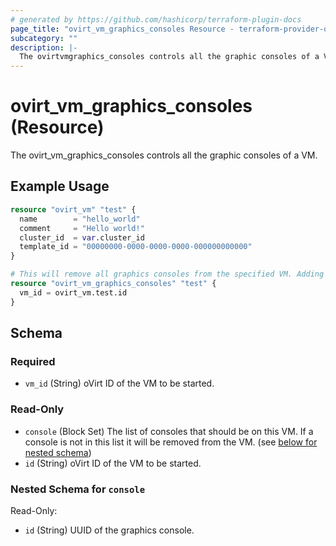 ```yaml
---
# generated by https://github.com/hashicorp/terraform-plugin-docs
page_title: "ovirt_vm_graphics_consoles Resource - terraform-provider-ovirt"
subcategory: ""
description: |-
  The ovirtvmgraphics_consoles controls all the graphic consoles of a VM.
---
```


# ovirt_vm_graphics_consoles (Resource)

The ovirt_vm_graphics_consoles controls all the graphic consoles of a VM.

## Example Usage

```terraform
resource "ovirt_vm" "test" {
  name        = "hello_world"
  comment     = "Hello world!"
  cluster_id  = var.cluster_id
  template_id = "00000000-0000-0000-0000-000000000000"
}

# This will remove all graphics consoles from the specified VM. Adding graphics consoles is currently not supported.
resource "ovirt_vm_graphics_consoles" "test" {
  vm_id = ovirt_vm.test.id
}
```

<!-- schema generated by tfplugindocs -->
## Schema

### Required

- `vm_id` (String) oVirt ID of the VM to be started.

### Read-Only

- `console` (Block Set) The list of consoles that should be on this VM. If a console is not in this list it will be removed from the VM. (see [below for nested schema](#nestedblock--console))
- `id` (String) oVirt ID of the VM to be started.

<a id="nestedblock--console"></a>
### Nested Schema for `console`

Read-Only:

- `id` (String) UUID of the graphics console.



